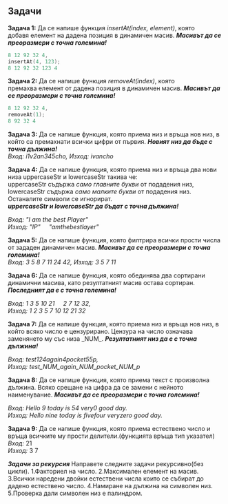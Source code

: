 ## Задачи
**Задача 1:** Да се напише функция *insertAt(index, element)*, която  
добавя елемент на дадена позиция в динамичен масив. ***Масивът да се преоразмери с точна големина!***  
```c++ 
8 12 92 32 4,
insertAt(4, 123);
8 12 92 32 123 4
```

**Задача 2:** Да се напише функция *removeAt(index)*, която  
премахва елемент от дадена позиция в динамичен масив. ***Масивът да се преоразмери с точна големина!***  
```c++ 
8 12 92 32 4,
removeAt(1);
8 92 32 4
```

**Задача 3:** Да се напише функция, която приема низ и връща нов низ, в който са премахнати всички цифри от първия. ***Новият низ да бъде с точна дължина!***  
*Вход: i1v2an345cho, Изход: ivancho*  

**Задача 4:** Да се напише функция, която приема низ и връща два нови низа uppercaseStr и lowercaseStr такива че:  
uppercaseStr съдържа *само главните букви* от подадения низ,  
lowercaseStr съдържа *само малките букви* от подадения низ.  
Останалите символи се игнорират.  
 ***uppercaseStr и lowercaseStr да бъдат с точна дължина!***  
 
*Вход: "I am the best Player"  
Изход: "IP" &nbsp;&nbsp;&nbsp; "amthebestlayer"*  

**Задача 5:** Да се напише функция, която филтрира всички прости числа от зададен динамичен масив. ***Масивът да се преоразмери с точна големина!***  
*Вход: 3 5 8 7 11 24 42, Изход: 3 5 7 11*  

**Задача 6:** Да се напише функция, която обединява два сортирани динамични масива, като резултатният масив остава сортиран.  ***Последният да е с точна големина!***  

*Вход: 1 3 5 10 21 &nbsp;&nbsp;&nbsp; 2 7 12 32,  
Изход: 1 2 3 5 7 10 12 21 32*  

**Задача 7:** Да се напише функция, която приема низ и връща нов низ, в който всяко число е цензурирано. Цензура на число означава заменянето му със низа \_NUM\_. ***Резултатният низ да е с точна дължина!***  

*Вход: test124again4pocket55p,  
Изход: test_NUM_again_NUM_pocket_NUM_p*  

**Задача 8:** Да се напише функция, която приема текст с произволна дължина. Всяко срещане на цифра да се замени с нейното наименувание.
  ***Масивът да се преоразмери с точна големина!*** 

 *Вход: Hello 9 today is 54 very0 good day.  
Изход: Hello nine today is fivefour veryzero good day.*  

**Задача 9:** Да се напише функция, която приема естествено число и връща всичките му прости делители.(функцията връща тип указател)
*Вход:* 21                                                                                                                                                         
*Изход:* 3 7

***Задачи за рекурсия***
Направете следните задачи рекурсивно(без цикли).
1.Факториел на число.
2.Максимален елемент на масив.
3.Всички наредени двойки естествени числа които се събират до дадено естествено число. 
4.Намиране на дължина на символен низ.
5.Проверка дали символен низ е палиндром.

